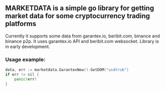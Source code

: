 ## MARKETDATA is a simple go library for getting market data for some cryptocurrency trading platforms

Currently it supports some data from garantex.io, beribit.com, binance and binance p2p.
It uses garantex.io API and beribit.com websocket.
Library is in early development.

### Usage example:

```go
data, err := marketdata.GarantexNew().GetDOM("usdtrub")
if err != nil {
    panic(err)
}
```